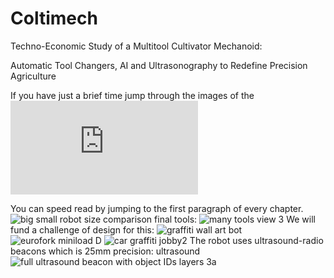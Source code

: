 # Coltimech

Techno-Economic Study of a Multitool Cultivator Mechanoid: 

Automatic Tool Changers, AI and Ultrasonography to Redefine Precision Agriculture

If you have just a brief time jump through the images of the ![PDF](https://github.com/SwedenDigBot/Coltimech/blob/main/Roboto%20Coltimech%20garden%20reprap%20v08b.pdf)

You can speed read by jumping to the first paragraph of every chapter. 
![big small robot size comparison final ](https://github.com/SwedenDigBot/Coltimech/assets/161290496/7fd3397e-cf0c-4494-a3a0-be19a50667ca)
tools:
![many tools view 3](https://github.com/SwedenDigBot/Coltimech/assets/161290496/c0d80b87-10c0-474b-a841-4126efda28e2)
We will fund a challenge of design for this:
![graffiti wall art bot](https://github.com/SwedenDigBot/Coltimech/assets/161290496/568c0a17-f8f2-417e-9849-6849c9b739b9)
![eurofork miniload D](https://github.com/SwedenDigBot/Coltimech/assets/161290496/469d52dd-23be-449c-83ff-4ba382e5da61)
![car graffiti jobby2](https://github.com/SwedenDigBot/Coltimech/assets/161290496/e24db525-9d2f-4cbd-a5e3-912999ae3da5)
The robot uses ultrasound-radio beacons which is 25mm precision:
ultrasound
![ full ultrasound beacon with object IDs layers 3a ](https://github.com/SwedenDigBot/Coltimech/assets/161290496/775a3aed-3cd4-4d37-83f7-91affefa9708)

